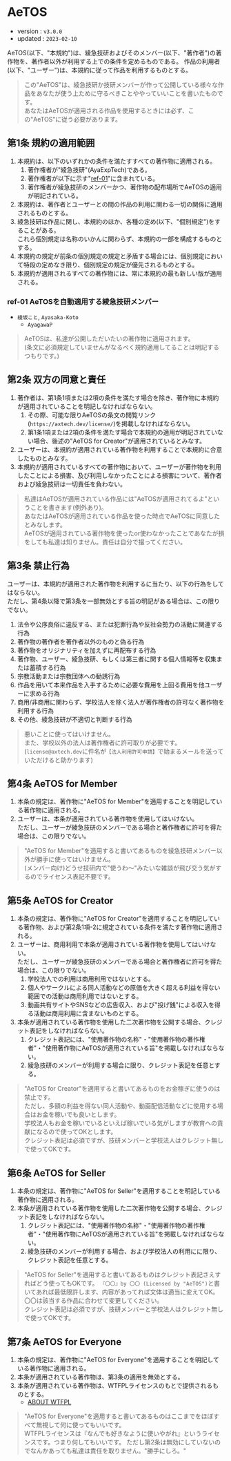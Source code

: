 # AeTOS

- version : `v3.0.0`
- updated : `2023-02-10`

AeTOS(以下、"本規約")は、綾急技研およびそのメンバー(以下、"著作者")の著作物を、著作者以外が利用する上での条件を定めるものである。
作品の利用者(以下、"ユーザー")は、本規約に従って作品を利用するものとする。

> この"AeTOS"は、綾急技研か技研メンバーが作って公開している様々な作品をあなたが使う上ために守るべきことややっていいことを書いたものです。  
> あなたはAeTOSが適用される作品を使用するときには必ず、この"AeTOS"に従う必要があります。

## 第1条 規約の適用範囲

1. 本規約は、以下のいずれかの条件を満たすすべての著作物に適用される。
    1. 著作権者が"綾急技研"(AyaExpTech)である。
    2. 著作権者が以下に示す"[ref-01](#ref-01-aetosを自動適用する綾急技研メンバー)"に含まれている。
    3. 著作権者が綾急技研のメンバーかつ、著作物の配布場所でAeTOSの適用が明記されている。
2. 本規約は、著作者とユーザーとの間の作品の利用に関わる一切の関係に適用されるものとする。
3. 綾急技研は作品に関し、本規約のほか、各種の定め(以下、"個別規定")をすることがある。  
   これら個別規定は名称のいかんに関わらず、本規約の一部を構成するものとする。
4. 本規約の規定が前条の個別規定の規定と矛盾する場合には、個別規定において特段の定めなき限り、個別規定の規定が優先されるものとする。
5. 本規約が適用されるすべての著作物には、常に本規約の最も新しい版が適用される。

### ref-01 AeTOSを自動適用する綾急技研メンバー

- `綾坂こと`, `Ayasaka-Koto`
    - `AyagawaP`

> AeTOSは、私達が公開しただいたいの著作物に適用されます。  
> (条文に必須規定していませんがなるべく規約適用してることは明記するつもりです。)

## 第2条 双方の同意と責任

1. 著作者は、第1条1項または2項の条件を満たす場合を除き、著作物に本規約が適用されていることを明記しなければならない。
    1. その際、可能な限りAeTOSの条文の閲覧リンク(`https://axtech.dev/license/`)を掲載しなければならない。
    2. 第1条1項または2項の条件を満たす場合で本規約の適用が明記されていない場合、後述の"AeTOS for Creator"が適用されているとみなす。
2. ユーザーは、本規約が適用されている著作物を利用することで本規約に合意したものとみなす。
3. 本規約が適用されているすべての著作物において、ユーザーが著作物を利用したことによる損害、及び利用しなかったことによる損害について、著作者および綾急技研は一切責任を負わない。

> 私達はAeTOSが適用されている作品には"AeTOSが適用されてるよ"ということを書きます(例外あり)。  
> あなたはAeTOSが適用されている作品を使った時点でAeTOSに同意したとみなします。  
> AeTOSが適用されている著作物を使ったor使わなかったことであなたが損をしても私達は知りません。責任は自分で撮ってください。

## 第3条 禁止行為

ユーザーは、本規約が適用された著作物を利用するに当たり、以下の行為をしてはならない。  
ただし、第4条以降で第3条を一部無効とする旨の明記がある場合は、この限りでない。

1. 法令や公序良俗に違反する、または犯罪行為や反社会勢力の活動に関連する行為
2. 著作物の著作者を著作者以外のものと偽る行為
3. 著作物をオリジナリティを加えずに再配布する行為
4. 著作物、ユーザー、綾急技研、もしくは第三者に関する個人情報等を収集または蓄積する行為
5. 宗教活動または宗教団体への勧誘行為
6. 作品を用いて本来作品を入手するために必要な費用を上回る費用を他ユーザーに求める行為
7. 商用/非商用に関わらず、学校法人を除く法人が著作権者の許可なく著作物を利用する行為
8. その他、綾急技研が不適切と判断する行為

> 悪いことに使ってはいけません。  
> また、学校以外の法人は著作権者に許可取りが必要です。  
> (`license@axtech.dev`に件名が`【法人利用許可申請】`で始まるメールを送っていただけると助かります)

## 第4条 AeTOS for Member

1. 本条の規定は、著作物に"AeTOS for Member"を適用することを明記している著作物に適用される。
2. ユーザーは、本条が適用されている著作物を使用してはいけない。  
   ただし、ユーザーが綾急技研のメンバーである場合と著作権者に許可を得た場合は、この限りでない。

> "AeTOS for Member"を適用すると書いてあるものを綾急技研メンバー以外が勝手に使ってはいけません。  
> (メンバー向け)どうせ技研内で"使うわ〜"みたいな雑談が飛び交う気がするのでライセンス表記不要です。

## 第5条 AeTOS for Creator

1. 本条の規定は、著作物に"AeTOS for Creator"を適用することを明記している著作物、および第2条1項-2に規定されている条件を満たす著作物に適用される。
2. ユーザーは、商用利用で本条が適用されている著作物を使用してはいけない。  
   ただし、ユーザーが綾急技研のメンバーである場合と著作権者に許可を得た場合は、この限りでない。
    1. 学校法人での利用は商用利用ではないとする。
    2. 個人やサークルによる同人活動などの原価を大きく超える利益を得ない範囲での活動は商用利用ではないとする。
    3. 動画共有サイトやSNSなどの広告収入、および"投げ銭"による収入を得る活動は商用利用に含まないものとする。
3. 本条が適用されている著作物を使用した二次著作物を公開する場合、クレジット表記をしなければならない。
    1. クレジット表記には、"使用著作物の名称"・"使用著作物の著作権者"・"使用著作物にAeTOSが適用されている旨"を掲載しなければならない。
    2. 綾急技研のメンバーが利用する場合に限り、クレジット表記を任意とする。

> "AeTOS for Creator"を適用すると書いてあるものをお金稼ぎに使うのは禁止です。  
> ただし、多額の利益を得ない同人活動や、動画配信活動などに使用する場合はお金を稼いでも良いとします。  
> 学校法人もお金を稼いでいるといえば稼いでいる気がしますが教育への貢献になるので使ってOKとします。  
> クレジット表記は必須ですが、技研メンバーと学校法人はクレジット無しで使ってOKです。

## 第6条 AeTOS for Seller

1. 本条の規定は、著作物に"AeTOS for Seller"を適用することを明記している著作物に適用される。
2. 本条が適用されている著作物を使用した二次著作物を公開する場合、クレジット表記をしなければならない。
    1. クレジット表記には、"使用著作物の名称"・"使用著作物の著作権者"・"使用著作物にAeTOSが適用されている旨"を掲載しなければならない。
    2. 綾急技研のメンバーが利用する場合、および学校法人の利用にに限り、クレジット表記を任意とする。

> "AeTOS for Seller"を適用すると書いてあるものはクレジット表記さえすればどう使ってもOKです。
> `『〇〇』by 〇〇 (Licensed by "AeTOS")`と書いてあれば最低限許します、内容があってれば文体は適当に変えてOK。  
> 〇〇は該当する作品に合わせて変更してください。  
> クレジット表記は必須ですが、技研メンバーと学校法人はクレジット無しで使ってOKです。

## 第7条 AeTOS for Everyone

1. 本条の規定は、著作物に"AeTOS for Everyone"を適用することを明記している著作物に適用される。
2. 本条が適用されている著作物は、第3条の適用を無効とする。
3. 本条が適用されている著作物は、WTFPLライセンスのもとで提供されるものとする。
    - [ABOUT WTFPL](http://www.wtfpl.net/about/)

> "AeTOS for Everyone"を適用すると書いてあるものはここまでをほぼすべて無視して何に使ってもいいです。  
> WTFPLライセンスは『なんでも好きなように使いやがれ』というライセンスです。つまり何してもいいです。
> ただし第2条は無効にしていないのでなんかあっても私達は責任を取りません。"勝手にしろ。"